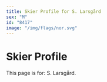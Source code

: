 ```yaml
---
title: Skier Profile for S. Larsgård
sex: "M"
id: "8417"
image: "/img/flags/nor.svg" 
---
```


# Skier Profile

This page is for: S. Larsgård.
    